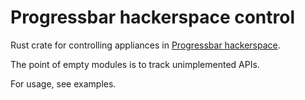 Progressbar hackerspace control
===============================

Rust crate for controlling appliances in [Progressbar hackerspace](https://progressbar.sk).

The point of empty modules is to track unimplemented APIs.

For usage, see examples.
